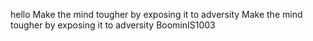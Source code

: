 hello
Make the mind tougher by exposing it to adversity
Make the mind tougher by exposing it to adversity
BoominIS1003
